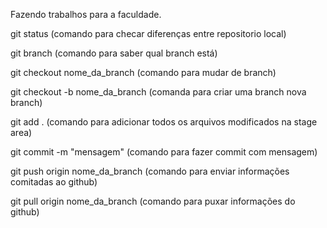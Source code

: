 Fazendo trabalhos para a faculdade. 

git status (comando para checar diferenças entre repositorio local)

git branch (comando para saber qual branch está)

git checkout nome_da_branch (comando para mudar de branch)

git checkout -b nome_da_branch (comanda para criar uma branch nova branch)

git add . (comando para adicionar todos os arquivos modificados na stage area)

git commit -m "mensagem" (comando para fazer commit com mensagem)

git push origin nome_da_branch (comando para enviar informações comitadas ao github)

git pull origin nome_da_branch (comando para puxar informações do github) 



